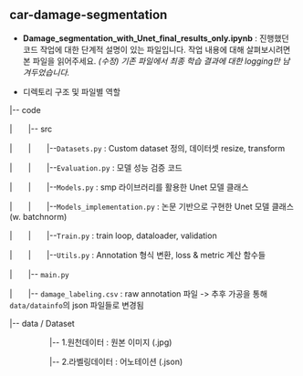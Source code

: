 ## car-damage-segmentation

- **Damage_segmentation_with_Unet_final_results_only.ipynb** : 진행했던 코드 작업에 대한 단계적 설명이 있는 파일입니다. 작업 내용에 대해 살펴보시려면 본 파일을 읽어주세요. _(수정) 기존 파일에서 최종 학습 결과에 대한 logging만 남겨두었습니다._

- 디렉토리 구조 및 파일별 역할

|-- code

|　　|-- src

|　　|　　|--```Datasets.py``` : Custom dataset 정의, 데이터셋 resize, transform

|　　|　　|--```Evaluation.py``` : 모델 성능 검증 코드

|　　|　　|--```Models.py``` : smp 라이브러리를 활용한 Unet 모델 클래스

|　　|　　|--```Models_implementation.py``` : 논문 기반으로 구현한 Unet 모델 클래스 (w. batchnorm)

|　　|　　|--```Train.py``` : train loop, dataloader, validation 

|　　|　　|--```Utils.py``` : Annotation 형식 변환, loss & metric 계산 함수들

|　　|-- ```main.py```

|　　|-- ```damage_labeling.csv``` : raw annotation 파일 -> 추후 가공을 통해 ```data/datainfo```의 json 파일들로 변경됨

|-- data / Dataset

　　　　　|-- 1.원천데이터 : 원본 이미지 (.jpg)

　　　　　|-- 2.라벨링데이터 : 어노테이션 (.json)
